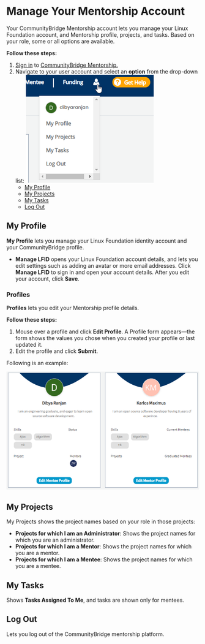 # Manage Your Mentorship Account

Your CommunityBridge Mentorship account lets you manage your Linux Foundation account, and Mentorship profile, projects, and tasks. Based on your role, some or all options are available.

**Follow these steps:**

1. [Sign in](../../../sso/sign-in/) to [CommunityBridge Mentorship.](https://people.communitybridge.org/) 
2. Navigate to your user account and select an **option** from the drop-down list:  ![](../../../.gitbook/assets/my-account.png)  
   * [My Profile](manage-your-mentorship-account.md#my-profile)
   * [My Projects](manage-your-mentorship-account.md#my-projects)
   * [My Tasks](manage-your-mentorship-account.md#my-tasks)
   * [Log Out](manage-your-mentorship-account.md#log-out)

## My Profile

**My Profile** lets you manage your Linux Foundation identity account and your CommunityBridge profile.‌

* **Manage LFID** opens your Linux Foundation account details, and lets you edit settings such as adding an avatar or more email addresses. Click **Manage LFID** to sign in and open your account details. After you edit your account, click **Save**.

### Profiles <a id="profiles"></a>

‌**Profiles** lets you edit your Mentorship profile details.‌

**Follow these steps:**‌

1. Mouse over a profile and click **Edit Profile**. A Profile form appears—the form shows the values you chose when you created your profile or last updated it.
2. Edit the profile and click **Submit**.

Following is an example: 

![](../../../.gitbook/assets/my-profile.png)

## My Projects

My Projects shows the project names based on your role in those projects:

* **Projects for which I am an Administrator**: Shows the project names for which you are an administrator.
* **Projects for which I am a Mentor**: Shows the project names for which you are a mentor.
* **Projects for which I am a Mentee**: Shows the project names for which you are a mentee.

## My Tasks <a id="my-tasks"></a>

‌Shows **Tasks Assigned To Me**, and tasks are shown only for mentees.

## Log Out

Lets you log out of the CommunityBridge mentorship platform.

